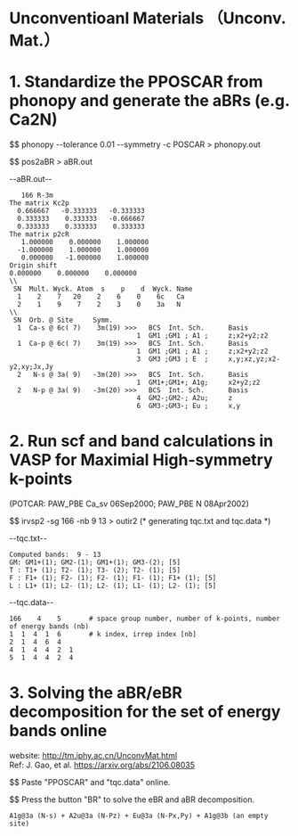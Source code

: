 # Unconventioanl Materials （Unconv. Mat.）

# 1. Standardize the PPOSCAR from phonopy and generate the aBRs (e.g. Ca2N)

$$ phonopy  --tolerance 0.01 --symmetry -c POSCAR > phonopy.out

$$ pos2aBR > aBR.out


--aBR.out--

       166 R-3m
    The matrix Kc2p
      0.666667   -0.333333   -0.333333
      0.333333    0.333333   -0.666667
      0.333333    0.333333    0.333333
    The matrix p2cR
       1.000000    0.000000    1.000000
      -1.000000    1.000000    1.000000
       0.000000   -1.000000    1.000000
    Origin shift
    0.000000    0.000000    0.000000
    \\
     SN  Mult. Wyck. Atom  s    p    d  Wyck. Name
      1    2    7   20    2    6    0    6c   Ca
      2    1    9    7    2    3    0    3a   N
    \\
     SN  Orb. @ Site     Symm.
      1  Ca-s @ 6c( 7)    3m(19) >>>   BCS  Int. Sch.      Basis
                                    1  GM1 ;GM1 ; A1 ;     z;x2+y2;z2
      1  Ca-p @ 6c( 7)    3m(19) >>>   BCS  Int. Sch.      Basis
                                    1  GM1 ;GM1 ; A1 ;     z;x2+y2;z2
                                    3  GM3 ;GM3 ; E  ;     x,y;xz,yz;x2-y2,xy;Jx,Jy
      2   N-s @ 3a( 9)   -3m(20) >>>   BCS  Int. Sch.      Basis
                                    1  GM1+;GM1+; A1g;     x2+y2;z2
      2   N-p @ 3a( 9)   -3m(20) >>>   BCS  Int. Sch.      Basis
                                    4  GM2-;GM2-; A2u;     z
                                    6  GM3-;GM3-; Eu ;     x,y


# 2. Run scf and band calculations in VASP for Maximial High-symmetry k-points 

(POTCAR: PAW_PBE Ca_sv 06Sep2000; PAW_PBE N 08Apr2002) 

$$ irvsp2 -sg 166 -nb 9 13 > outir2    (* generating tqc.txt and tqc.data \*)

--tqc.txt--

    Computed bands:  9 - 13
    GM: GM1+(1); GM2-(1); GM1+(1); GM3-(2); [5]
    T : T1+ (1); T2- (1); T3- (2); T2- (1); [5]
    F : F1+ (1); F2- (1); F2- (1); F1- (1); F1+ (1); [5]
    L : L1+ (1); L2- (1); L2- (1); L1- (1); L2- (1); [5]


--tqc.data--

    166    4    5       # space group number, number of k-points, number of energy bands (nb)
    1  1  4  1  6       # k index, irrep index [nb]
    2  1  4  6  4
    4  1  4  4  2  1
    5  1  4  4  2  4

# 3. Solving the aBR/eBR decomposition for the set of energy bands online 

website: http://tm.iphy.ac.cn/UnconvMat.html <br> Ref: J. Gao, et al. https://arxiv.org/abs/2106.08035

$$ Paste "PPOSCAR" and "tqc.data" online.

$$ Press the button "BR" to solve the eBR and aBR decomposition.


    A1g@3a (N-s) + A2u@3a (N-Pz) + Eu@3a (N-Px,Py) + A1g@3b (an empty site)
  
